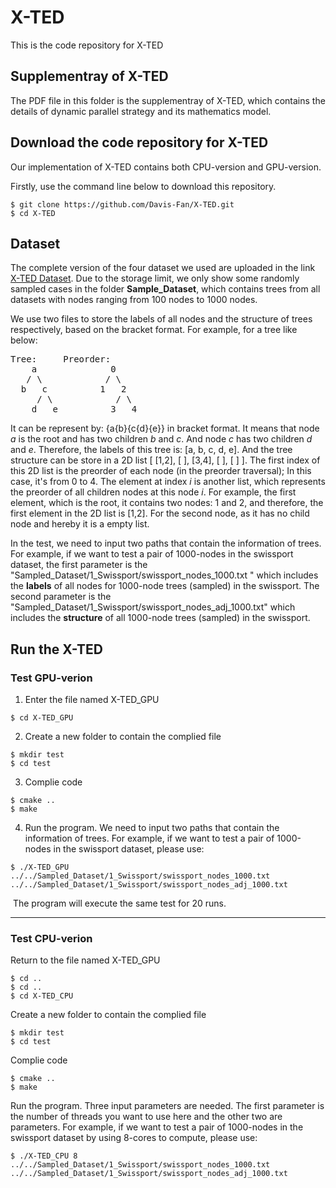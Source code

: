 # X-TED

This is the code repository for X-TED

## Supplementray of X-TED

The PDF file in this folder is the supplementray of X-TED, which contains the details of dynamic parallel strategy and its mathematics model.



## Download the code repository for X-TED

Our implementation of X-TED contains both CPU-version and GPU-version.

Firstly, use the command line below to download this repository.

```
$ git clone https://github.com/Davis-Fan/X-TED.git
$ cd X-TED
```

## Dataset

The complete version of the four dataset we used are uploaded in the link [X-TED Dataset](https://buckeyemailosu-my.sharepoint.com/:f:/g/personal/fan_1090_buckeyemail_osu_edu/EhXIR-JzOopIpw6KDA42Pn0BR5Z80VRh4Z9cGspeY7b8Cw?e=6zVslY). Due to the storage limit, we only show some randomly sampled cases in the folder **Sample_Dataset**, which contains trees from all datasets with nodes ranging from 100 nodes to 1000 nodes.

We use two files to store the labels of all nodes and the structure of trees respectively, based on the bracket format. For example, for a tree like below:

<pre>
Tree:     Preorder:
    a              0
   / \            / \
  b   c          1   2
     / \            / \
    d   e          3   4
</pre>

It can be represent by: {a{b}{c{d}{e}} in bracket format. It means that node *a* is the root and has two children *b* and *c*. And node *c* has two children *d* and *e*. Therefore, the labels of this tree is: [a, b, c, d, e]. And the tree structure can be store in a 2D list [ [1,2], [ ], [3,4], [ ], [ ] ].  The first index of this 2D list is the preorder of each node (in the preorder traversal); In this case, it's from 0 to 4. The element at index *i* is another list, which represents the preorder of all children nodes at this node *i*. For example, the first element, which is the root, it contains two nodes: 1 and 2, and therefore, the first element in the 2D list is [1,2]. For the second node, as it has no child node and hereby it is a empty list. 

In the test, we need to input two paths that contain the information of trees. For example, if we want to test a pair of 1000-nodes in the swissport dataset, the first parameter is the "Sampled_Dataset/1_Swissport/swissport_nodes_1000.txt " which includes the **labels** of all nodes for 1000-node trees (sampled) in the swissport. The second parameter is the "Sampled_Dataset/1_Swissport/swissport_nodes_adj_1000.txt" which includes the **structure** of all 1000-node trees (sampled) in the swissport.



## Run the X-TED

### Test GPU-verion

1) Enter the file named X-TED_GPU

```
$ cd X-TED_GPU
```

2) Create a new folder to contain the complied file

```
$ mkdir test
$ cd test
```

3) Complie code

```
$ cmake ..
$ make
```

4. Run the program. We need to input two paths that contain the information of trees. For example, if we want to test a pair of 1000-nodes in the swissport dataset, please use:

```
$ ./X-TED_GPU ../../Sampled_Dataset/1_Swissport/swissport_nodes_1000.txt ../../Sampled_Dataset/1_Swissport/swissport_nodes_adj_1000.txt
```

​		The program will execute the same test for 20 runs.

----------------------

### Test CPU-verion

Return to the file named X-TED_GPU

```
$ cd ..
$ cd ..
$ cd X-TED_CPU
```

Create a new folder to contain the complied file

```
$ mkdir test
$ cd test
```

Complie code

```
$ cmake ..
$ make
```

Run the program. Three input parameters are needed. The first parameter is the number of threads you want to use here and the other two are parameters. For example, if we want to test a pair of 1000-nodes in the swissport dataset by using 8-cores to compute, please use:

```
$ ./X-TED_CPU 8 ../../Sampled_Dataset/1_Swissport/swissport_nodes_1000.txt ../../Sampled_Dataset/1_Swissport/swissport_nodes_adj_1000.txt
```

